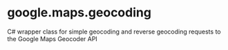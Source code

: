 google.maps.geocoding
=====================

C# wrapper class for simple geocoding and reverse geocoding requests to the Google Maps Geocoder API